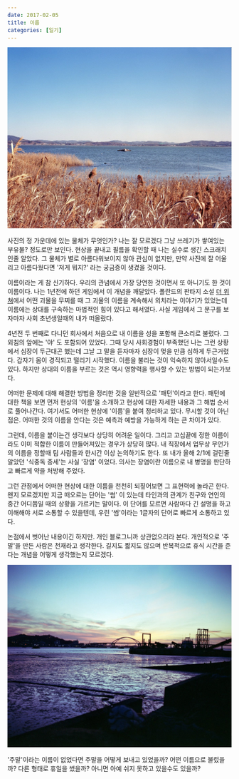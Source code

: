 ```yaml
---
date: 2017-02-05
title: 이름
categories: [일기]
---
```


![](./Image1.jpg)

사진의 정 가운데에 있는 물체가 무엇인가? 나는 잘 모르겠다 그냥 쓰레기가 쌓여있는 부유물? 정도로만 보인다. 현상을 끝내고 필름을 확인할 때 나는 실수로 생긴 스크래치인줄 알았다. 그 물체가 별로 아름다워보이지 않아 관심이 없지만, 만약 사진에 잘 어울리고 아름다웠다면 '저게 뭐지?' 라는 궁금증이 생겼을 것이다.

이름이라는 게 참 신기하다. 우리의 관념에서 가장 당연한 것이면서 또 아니기도 한 것이 이름이다. 나는 1년전에 하던 게임에서 이 개념을 깨달았다. 폴란드의 판타지 소설 [더 위쳐](https://namu.wiki/w/더%20위쳐%20시리즈)에서 어떤 괴물을 무찌를 때 그 괴물의 이름을 계속해서 외치라는 이야기가 있었는데 이름에는 상대를 구속하는 마법적인 힘이 있다고 해서였다. 사실 게임에서 그 문구를 보자마자 사회 초년생일때의 내가 떠올랐다.

4년전 두 번째로 다니던 회사에서 처음으로 내 이름을 성을 포함해 큰소리로 불렸다. 그 외침의 앞에는 '야' 도 포함되어 있었다. 그때 당시 사회경험이 부족했던 나는 그런 상황에서 심장이 두근대곤 했는데 그날 그 말을 듣자마자 심장이 멎을 만큼 심하게 두근거렸다. 갑자기 몸이 경직되고 떨리기 시작했다. 이름을 불리는 것이 익숙하지 않아서일수도 있다. 하지만 상대의 이름을 부르는 것은 역시 영향력을 행사할 수 있는 방법이 되는가보다.

어떠한 문제에 대해 해결한 방법을 정리한 것을 일반적으로 '패턴'이라고 한다. 패턴에 대한 책을 보면 먼저 현상의 '이름'을 소개하고 현상에 대한 자세한 내용과 그 해법 순서로 풀어나간다. 여기서도 어떠한 현상에 '이름'을 붙여 정리하고 있다. 무시할 것이 아닌 점은. 어떠한 것의 이름을 안다는 것은 예측과 예방을 가능하게 하는 큰 차이가 있다.

그런데, 이름을 붙이는건 생각보다 상당히 어려운 일이다. 그리고 고심끝에 정한 이름이라도 이미 적합한 이름이 만들어져있는 경우가 상당히 많다. 내 직장에서 업무상 무언가의 이름을 정할때 팀 사람들과 한시간 이상 논의하기도 한다. 또 내가 올해 2/1에 걸린줄 알았던 '식중독 증세'는 사실 '장염' 이었다. 의사는 장염이란 이름으로 내 병명을 판단하고 빠르게 약을 처방해 주었다.

그런 관점에서 어떠한 현상에 대한 이름을 천천히 되짚어보면 그 표현력에 놀라곤 한다. 왠지 모르겠지만 지금 떠오르는 단어는 '썸' 이 있는데 타인과의 관계가 친구와 연인의 중간 어디쯤일 때의 상황을 가르키는 말이다. 이 단어를 모르면 사람마다 긴 설명을 하고 이해해야 서로 소통할 수 있을텐데, 우린 '썸'이라는 1글자의 단어로 빠르게 소통하고 있다.

논점에서 벗어난 내용이긴 하지만. 개인 블로그니까 상관없으리라 본다. 개인적으로 '주말'을 만든 사람은 천재라고 생각한다. 길지도 짧지도 않으며 반복적으로 휴식 시간을 준다는 개념을 어떻게 생각했는지 모르겠다.

![](./Image-2.jpg)

'주말'이라는 이름이 없었다면 주말을 어떻게 보내고 있었을까? 어떤 이름으로 불렀을까? 다른 형태로 휴일을 썼을까? 아니면 아예 쉬지 못하고 있을수도 있을까?
